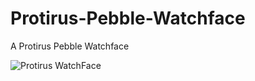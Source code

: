 # Protirus-Pebble-Watchface
A Protirus Pebble Watchface

![Protirus WatchFace](https://raw.githubusercontent.com/Protirus/Protirus-Pebble-Watchface/master/resources/images/Protirus%20WatchFace.png "Protirus WatchFace")

